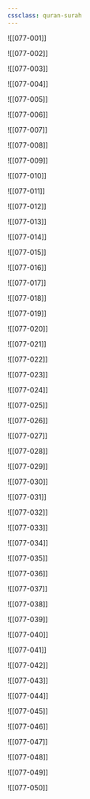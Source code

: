 ```yaml
---
cssclass: quran-surah
---
```


![[077-001]]

![[077-002]]

![[077-003]]

![[077-004]]

![[077-005]]

![[077-006]]

![[077-007]]

![[077-008]]

![[077-009]]

![[077-010]]

![[077-011]]

![[077-012]]

![[077-013]]

![[077-014]]

![[077-015]]

![[077-016]]

![[077-017]]

![[077-018]]

![[077-019]]

![[077-020]]

![[077-021]]

![[077-022]]

![[077-023]]

![[077-024]]

![[077-025]]

![[077-026]]

![[077-027]]

![[077-028]]

![[077-029]]

![[077-030]]

![[077-031]]

![[077-032]]

![[077-033]]

![[077-034]]

![[077-035]]

![[077-036]]

![[077-037]]

![[077-038]]

![[077-039]]

![[077-040]]

![[077-041]]

![[077-042]]

![[077-043]]

![[077-044]]

![[077-045]]

![[077-046]]

![[077-047]]

![[077-048]]

![[077-049]]

![[077-050]]

